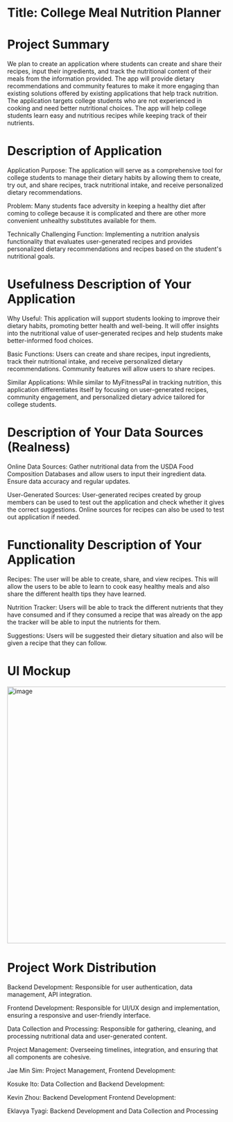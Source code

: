 # Title: College Meal Nutrition Planner  

# Project Summary
We plan to create an application where students can create and share their recipes, input their ingredients, and track the nutritional content of their meals from the information provided. The app will provide dietary recommendations and community features to make it more engaging than existing solutions offered by existing applications that help track nutrition. The application targets college students who are not experienced in cooking and need better nutritional choices. The app will help college students learn easy and nutritious recipes while keeping track of their nutrients.
# Description of Application
Application Purpose: The application will serve as a comprehensive tool for college students to manage their dietary habits by allowing them to create, try out, and share recipes, track nutritional intake, and receive personalized dietary recommendations.

Problem: Many students face adversity in keeping a healthy diet after coming to college because it is complicated and there are other more convenient unhealthy substitutes available for them. 

Technically Challenging Function: Implementing a nutrition analysis functionality that evaluates user-generated recipes and provides personalized dietary recommendations and recipes based on the student's nutritional goals.
# Usefulness Description of Your Application
Why Useful: This application will support students looking to improve their dietary habits, promoting better health and well-being. It will offer insights into the nutritional value of user-generated recipes and help students make better-informed food choices.

Basic Functions: Users can create and share recipes, input ingredients, track their nutritional intake, and receive personalized dietary recommendations. Community features will allow users to share recipes.

Similar Applications: While similar to MyFitnessPal in tracking nutrition, this application differentiates itself by focusing on user-generated recipes, community engagement, and personalized dietary advice tailored for college students.
# Description of Your Data Sources (Realness)
Online Data Sources: Gather nutritional data from the USDA Food Composition Databases and allow users to input their ingredient data. Ensure data accuracy and regular updates.

User-Generated Sources: User-generated recipes created by group members can be used to test out the application and check whether it gives the correct suggestions. Online sources for recipes can also be used to test out application if needed.
# Functionality Description of Your Application
Recipes: The user will be able to create, share, and view recipes. This will allow the users to be able to learn to cook easy healthy meals and also share the different health tips they have learned. 

Nutrition Tracker: Users will be able to track the different nutrients that they have consumed and if they consumed a recipe that was already on the app the tracker will be able to input the nutrients for them. 

Suggestions: Users will be suggested their dietary situation and also will be given a recipe that they can follow. 
# UI Mockup
<img width="591" alt="image" src="https://github.com/cs411-alawini/su24-cs411-team015-queryur/assets/130335562/e16a74f3-5e50-44e2-b28b-c9603a160b3a">

# Project Work Distribution
Backend Development: Responsible for user authentication, data management, API integration.

Frontend Development: Responsible for UI/UX design and implementation, ensuring a responsive and user-friendly interface.

Data Collection and Processing: Responsible for gathering, cleaning, and processing nutritional data and user-generated content.

Project Management: Overseeing timelines, integration, and ensuring that all components are cohesive.

Jae Min Sim: Project Management, Frontend Development: 

Kosuke Ito: Data Collection and Backend Development: 

Kevin Zhou: Backend Development Frontend Development:

Eklavya Tyagi: Backend Development and Data Collection and Processing 
